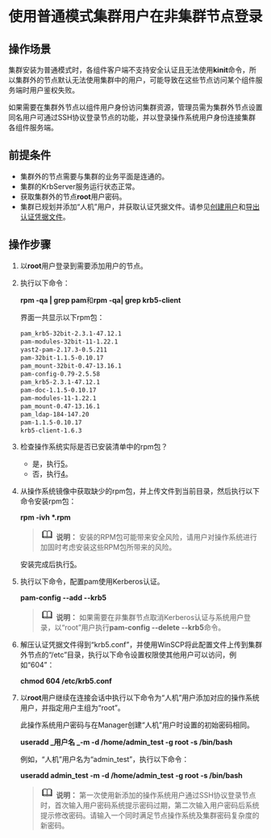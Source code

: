 # 使用普通模式集群用户在非集群节点登录<a name="admin_guide_000248"></a>

## 操作场景<a name="zh-cn_topic_0263899387_s1f9cd0b79a0a47e1b6d986f5d4c617e1"></a>

集群安装为普通模式时，各组件客户端不支持安全认证且无法使用**kinit**命令，所以集群外的节点默认无法使用集群中的用户，可能导致在这些节点访问某个组件服务端时用户鉴权失败。

如果需要在集群外节点以组件用户身份访问集群资源，管理员需为集群外节点设置同名用户可通过SSH协议登录节点的功能，并以登录操作系统用户身份连接集群各组件服务端。

## 前提条件<a name="zh-cn_topic_0263899387_sbe7ee2c5d7dd43b7bf502cbb445b214d"></a>

-   集群外的节点需要与集群的业务平面是连通的。
-   集群的KrbServer服务运行状态正常。
-   获取集群外的节点**root**用户密码。
-   集群已规划并添加“人机”用户，并获取认证凭据文件。请参见[创建用户](创建用户-101.md#admin_guide_000137)和[导出认证凭据文件](导出认证凭据文件.md#admin_guide_000145)。

## 操作步骤<a name="zh-cn_topic_0263899387_section179746121318"></a>

1.  以**root**用户登录到需要添加用户的节点。
2.  执行以下命令：

    **rpm -qa | grep pam**和**rpm -qa| grep krb5-client**

    界面一共显示以下rpm包：

    ```
    pam_krb5-32bit-2.3.1-47.12.1 
    pam-modules-32bit-11-1.22.1 
    yast2-pam-2.17.3-0.5.211 
    pam-32bit-1.1.5-0.10.17 
    pam_mount-32bit-0.47-13.16.1 
    pam-config-0.79-2.5.58 
    pam_krb5-2.3.1-47.12.1 
    pam-doc-1.1.5-0.10.17 
    pam-modules-11-1.22.1 
    pam_mount-0.47-13.16.1 
    pam_ldap-184-147.20 
    pam-1.1.5-0.10.17 
    krb5-client-1.6.3     
    ```

3.  检查操作系统实际是否已安装清单中的rpm包？
    -   是，执行[5](#zh-cn_topic_0263899387_zh-cn_topic_0046736680_conf_kerb)。
    -   否，执行[4](#zh-cn_topic_0263899387_zh-cn_topic_0046736680_inst_kerb)。

4.  <a name="zh-cn_topic_0263899387_zh-cn_topic_0046736680_inst_kerb"></a>从操作系统镜像中获取缺少的rpm包，并上传文件到当前目录，然后执行以下命令安装rpm包：

    **rpm -ivh \*.rpm**

    >![](public_sys-resources/icon-note.gif) **说明：** 
    >安装的RPM包可能带来安全风险，请用户对操作系统进行加固时考虑安装这些RPM包所带来的风险。

    安装完成后执行[5](#zh-cn_topic_0263899387_zh-cn_topic_0046736680_conf_kerb)。

5.  <a name="zh-cn_topic_0263899387_zh-cn_topic_0046736680_conf_kerb"></a>执行以下命令，配置pam使用Kerberos认证。

    **pam-config --add --krb5**

    >![](public_sys-resources/icon-note.gif) **说明：** 
    >如果需要在非集群节点取消Kerberos认证与系统用户登录，以“root”用户执行**pam-config --delete --krb5**命令。

6.  解压认证凭据文件得到“krb5.conf”，并使用WinSCP将此配置文件上传到集群外节点的“/etc”目录，执行以下命令设置权限使其他用户可以访问，例如“604”：

    **chmod 604 /etc/krb5.conf**

7.  以**root**用户继续在连接会话中执行以下命令为“人机”用户添加对应的操作系统用户，并指定用户主组为“root”。

    此操作系统用户密码与在Manager创建“人机”用户时设置的初始密码相同。

    **useradd **_用户名 _**-m -d /home/admin\_test -g root -s /bin/bash**

    例如，“人机”用户名为“admin\_test”，执行以下命令：

    **useradd admin\_test -m -d /home/admin\_test -g root -s /bin/bash**

    >![](public_sys-resources/icon-note.gif) **说明：** 
    >第一次使用新添加的操作系统用户通过SSH协议登录节点时，首次输入用户密码系统提示密码过期，第二次输入用户密码后系统提示修改密码。请输入一个同时满足节点操作系统及集群密码复杂度的新密码。



